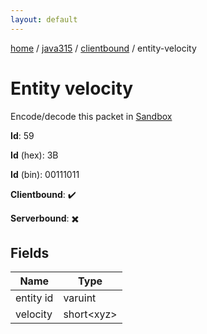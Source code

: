 ```yaml
---
layout: default
---
```


[home](/)  /  [java315](/protocol/java315)  /  [clientbound](/protocol/java315/clientbound)  /  entity-velocity

# Entity velocity

Encode/decode this packet in [Sandbox](../../../sandbox/java315#clientbound.entity_velocity)

**Id**: 59

**Id** (hex): 3B

**Id** (bin): 00111011

**Clientbound**: ✔️

**Serverbound**: ✖️

## Fields

Name | Type
---|---
entity id | varuint
velocity | short&lt;xyz&gt;
